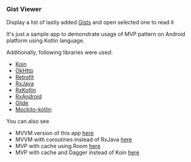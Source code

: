 ### Gist Viewer
Display a list of lastly added [Gists](https://gist.github.com/discover) and open selected one to read it

It's just a sample app to demonstrate usage of MVP pattern on Android platform using Kotlin language.

Additionally, following libraries were used:
- [Koin](https://github.com/InsertKoinIO/koin)
- [OkHttp](https://github.com/square/okhttp)
- [Retrofit](https://github.com/square/retrofit)
- [RxJava](https://github.com/ReactiveX/RxJava)
- [RxKotlin](https://github.com/ReactiveX/RxKotlin)
- [RxAndroid](https://github.com/ReactiveX/RxAndroid)
- [Glide](https://github.com/bumptech/glide)
- [Mockito-kotlin](https://github.com/nhaarman/mockito-kotlin)

You can also see
- MVVM version of this app [here](https://github.com/demba003/GistViewer/tree/mvvm)
- MVVM with coroutines instead of RxJava [here](https://github.com/demba003/GistViewer/tree/mvvm-coroutines)
- MVP with cache using Room [here](https://github.com/demba003/GistViewer/tree/mvp-cache)
- MVP with cache and Dagger instead of Koin [here](https://github.com/demba003/GistViewer/tree/mvp-cache-dagger)

